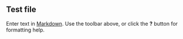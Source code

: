 ## Test file

Enter text in [Markdown](http://daringfireball.net/projects/markdown/). Use the toolbar above, or click the **?** button for formatting help.
